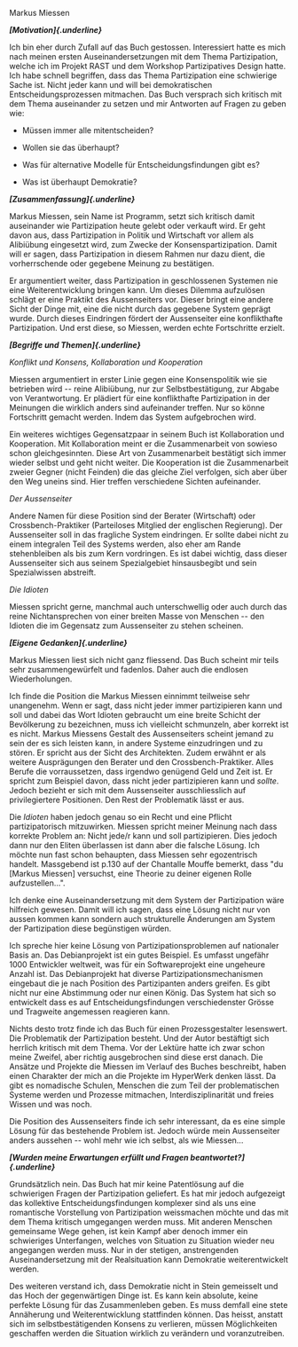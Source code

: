 Markus Miessen

***[Motivation]{.underline}***

Ich bin eher durch Zufall auf das Buch gestossen. Interessiert hatte es mich nach meinen ersten Auseinandersetzungen mit dem Thema Partizipation, welche ich im Projekt RAST und dem Workshop Partizipatives Design hatte. Ich habe schnell begriffen, dass das Thema Partizipation eine schwierige Sache ist. Nicht jeder kann und will bei demokratischen Entscheidungsprozessen mitmachen. Das Buch versprach sich kritisch mit dem Thema auseinander zu setzen und mir Antworten auf Fragen zu geben wie:

-   Müssen immer alle mitentscheiden?

-   Wollen sie das überhaupt?

-   Was für alternative Modelle für Entscheidungsfindungen gibt es?

-   Was ist überhaupt Demokratie?

***[Zusammenfassung]{.underline}***

Markus Miessen, sein Name ist Programm, setzt sich kritisch damit auseinander wie Partizipation heute gelebt oder verkauft wird. Er geht davon aus, dass Partizipation in Politik und Wirtschaft vor allem als Alibiübung eingesetzt wird, zum Zwecke der Konsenspartizipation. Damit will er sagen, dass Partizipation in diesem Rahmen nur dazu dient, die vorherrschende oder gegebene Meinung zu bestätigen.

Er argumentiert weiter, dass Partizipation in geschlossenen Systemen nie eine Weiterentwicklung bringen kann. Um dieses Dilemma aufzulösen schlägt er eine Praktikt des Aussenseiters vor. Dieser bringt eine andere Sicht der Dinge mit, eine die nicht durch das gegebene System geprägt wurde. Durch dieses Eindringen fördert der Aussenseiter eine konflikthafte Partizipation. Und erst diese, so Miessen, werden echte Fortschritte erzielt.

***[Begriffe und Themen]{.underline}***

*Konflikt und Konsens, Kollaboration und Kooperation*

Miessen argumentiert in erster Linie gegen eine Konsenspolitik wie sie betrieben wird -- reine Alibiübung, nur zur Selbstbestätigung, zur Abgabe von Verantwortung. Er plädiert für eine konflikthafte Partizipation in der Meinungen die wirklich anders sind aufeinander treffen. Nur so könne Fortschritt gemacht werden. Indem das System aufgebrochen wird.

Ein weiteres wichtiges Gegensatzpaar in seinem Buch ist Kollaboration und Kooperation. Mit Kollaboration meint er die Zusammenarbeit von sowieso schon gleichgesinnten. Diese Art von Zusammenarbeit bestätigt sich immer wieder selbst und geht nicht weiter. Die Kooperation ist die Zusammenarbeit zweier Gegner (nicht Feinden) die das gleiche Ziel verfolgen, sich aber über den Weg uneins sind. Hier treffen verschiedene Sichten aufeinander.

*Der Aussenseiter*

Andere Namen für diese Position sind der Berater (Wirtschaft) oder Crossbench-Praktiker (Parteiloses Mitglied der englischen Regierung). Der Aussenseiter soll in das fragliche System eindringen. Er sollte dabei nicht zu einem integralen Teil des Systems werden, also eher am Rande stehenbleiben als bis zum Kern vordringen. Es ist dabei wichtig, dass dieser Aussenseiter sich aus seinem Spezialgebiet hinsausbegibt und sein Spezialwissen abstreift.

*Die Idioten*

Miessen spricht gerne, manchmal auch unterschwellig oder auch durch das reine Nichtansprechen von einer breiten Masse von Menschen -- den Idioten die im Gegensatz zum Aussenseiter zu stehen scheinen.

***[Eigene Gedanken]{.underline}***

Markus Miessen liest sich nicht ganz fliessend. Das Buch scheint mir teils sehr zusammengewürfelt und fadenlos. Daher auch die endlosen Wiederholungen.

Ich finde die Position die Markus Miessen einnimmt teilweise sehr unangenehm. Wenn er sagt, dass nicht jeder immer partizipieren kann und soll und dabei das Wort Idioten gebraucht um eine breite Schicht der Bevölkerung zu bezeichnen, muss ich vielleicht schmunzeln, aber korrekt ist es nicht. Markus Miessens Gestalt des Aussenseiters scheint jemand zu sein der es sich leisten kann, in andere Systeme einzudringen und zu stören. Er spricht aus der Sicht des Architekten. Zudem erwähnt er als weitere Ausprägungen den Berater und den Crossbench-Praktiker. Alles Berufe die vorraussetzen, dass irgendwo genügend Geld und Zeit ist. Er spricht zum Beispiel davon, dass nicht jeder partizipieren kann und *sollte*. Jedoch bezieht er sich mit dem Aussenseiter ausschliesslich auf privilegiertere Positionen. Den Rest der Problematik lässt er aus.

Die *Idioten* haben jedoch genau so ein Recht und eine Pflicht partizipatorisch mitzuwirken. Miessen spricht meiner Meinung nach dass korrekte Problem an: Nicht jede/r kann und soll partizipieren. Dies jedoch dann nur den Eliten überlassen ist dann aber die falsche Lösung. Ich möchte nun fast schon behaupten, dass Miessen sehr egozentrisch handelt. Massgebend ist p.130 auf der Chantalle Mouffe bemerkt, dass "du \[Markus Miessen\] versuchst, eine Theorie zu deiner eigenen Rolle aufzustellen...".

Ich denke eine Auseinandersetzung mit dem System der Partizipation wäre hilfreich gewesen. Damit will ich sagen, dass eine Lösung nicht nur von aussen kommen kann sondern auch strukturelle Änderungen am System der Partizipation diese begünstigen würden.

Ich spreche hier keine Lösung von Partizipationsproblemen auf nationaler Basis an. Das Debianprojekt ist ein gutes Beispiel. Es umfasst ungefähr 1000 Entwickler weltweit, was für ein Softwareprojekt eine ungeheure Anzahl ist. Das Debianprojekt hat diverse Partizipationsmechanismen eingebaut die je nach Position des Partizipanten anders greifen. Es gibt nicht nur eine Abstimmung oder nur einen König. Das System hat sich so entwickelt dass es auf Entscheidungsfindungen verschiedenster Grösse und Tragweite angemessen reagieren kann.

Nichts desto trotz finde ich das Buch für einen Prozessgestalter lesenswert. Die Problematik der Partizipation besteht. Und der Autor bestäftigt sich herrlich kritisch mit dem Thema. Vor der Lektüre hatte ich zwar schon meine Zweifel, aber richtig ausgebrochen sind diese erst danach. Die Ansätze und Projekte die Miessen im Verlauf des Buches beschreibt, haben einen Charakter der mich an die Projekte im HyperWerk denken lässt. Da gibt es nomadische Schulen, Menschen die zum Teil der problematischen Systeme werden und Prozesse mitmachen, Interdisziplinarität und freies Wissen und was noch.

Die Position des Aussenseiters finde ich sehr interessant, da es eine simple Lösung für das bestehende Problem ist. Jedoch würde mein Aussenseiter anders aussehen -- wohl mehr wie ich selbst, als wie Miessen...

***[Wurden meine Erwartungen erfüllt und Fragen beantwortet?]{.underline}***

Grundsätzlich nein. Das Buch hat mir keine Patentlösung auf die schwierigen Fragen der Partizipation geliefert. Es hat mir jedoch aufgezeigt das kollektive Entscheidungsfindungen komplexer sind als uns eine romantische Vorstellung von Partizipation weissmachen möchte und das mit dem Thema kritisch umgegangen werden muss. Mit anderen Menschen gemeinsame Wege gehen, ist kein Kampf aber denoch immer ein schwieriges Unterfangen, welches von Situation zu Situation wieder neu angegangen werden muss. Nur in der stetigen, anstrengenden Auseinandersetzung mit der Realsituation kann Demokratie weiterentwickelt werden.

Des weiteren verstand ich, dass Demokratie nicht in Stein gemeisselt und das Hoch der gegenwärtigen Dinge ist. Es kann kein absolute, keine perfekte Lösung für das Zusammenleben geben. Es muss demfall eine stete Annäherung und Weiterentwicklung stattfinden können. Das heisst, anstatt sich im selbstbestätigenden Konsens zu verlieren, müssen Möglichkeiten geschaffen werden die Situation wirklich zu verändern und voranzutreiben.
